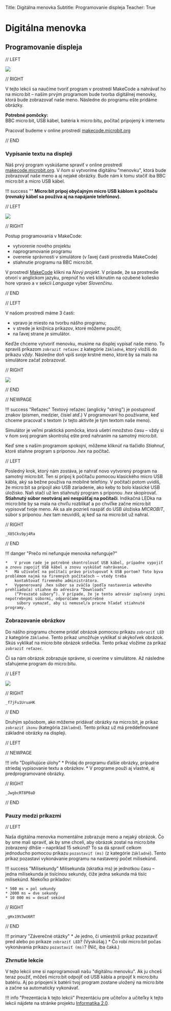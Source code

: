 Title:   Digitálna menovka
Subtitle:    Programovanie displeja
Teacher:    True

# Digitálna menovka
## Programovanie displeja


// LEFT

![](images/makecode_home.png)


// RIGHT

<div markdown="1" class="lection-desc">
V tejto lekcii sa naučíme tvoriť program v prostredí MakeCode a nahrávať ho na micro:bit – naším prvým programom
bude tvorba digitálnej menovky, ktorá bude zobrazovať naše meno. Následne do programu ešte pridáme obrázky.
</div>

**Potrebné pomôcky:**  
BBC micro:bit, USB kábel, batéria k micro:bitu, počítač pripojený k internetu

Pracovať budeme v online prostredí [makecode.microbit.org](https://makecode.microbit.org/)

// END


### Vypísanie textu na displeji

Náš prvý program vyskúšame spraviť v online prostredí [makecode.microbit.org](https://makecode.microbit.org/).
V ňom si vytvoríme digitálnu "menovku", ktorá bude zobrazovať naše meno a aj nejaké obrázky. Bude nám k tomu stačiť iba
BBC micro:bit a micro USB kábel.


!!! success ""
    **Micro:bit pripoj obyčajným micro USB káblom k počítaču (rovnaký kábel sa používa aj na napájanie telefónov).**

// LEFT

![](images/makecode_show_string.png)

// RIGHT

Postup programovania v MakeCode:

* vytvorenie nového projektu
* naprogramovanie programu
* overenie správnosti v simulátore (v ľavej časti prostredia MakeCode)
* stiahnutie programu na BBC micro:bit.

V prostredí [MakeCode](https://makecode.microbit.org/) klikni na *Nový projekt*. V prípade, že sa prostredie otvorí
v anglickom jazyku, prepnúť ho vieš kliknutím na ozubené koliesko hore vpravo a v sekcii *Language* vyber
*Slovenčinu*.

// END


// LEFT



V našom prostredí máme 3 časti:

* vpravo je miesto na tvorbu nášho programu;
* v strede je knižnica príkazov, ktoré môžeme použiť;
* na ľavej strane je simulátor.

Keďže chceme vytvoriť menovku, musíme na displej vypísať naše meno. To spravíš príkazom `zobraziť reťazec` z kategórie
`Základné`, ktorý vložíš do príkazu *vždy*. Následne doň vpíš svoje krstné meno, ktoré by sa malo na simulátore začať zobrazovať.

// RIGHT

![](images/makecode_string.png)

// END

// NEWPAGE

!!! success "Reťazec"
    Textový reťazec (anglicky "string") je postupnosť znakov (písmen, medzier, čísiel atď.) V programovaní
    ho používame, keď chceme pracovať s textom (v tejto aktivite je tým textom naše meno).



Simulátor je veľmi praktická pomôcka, ktorá ušetrí množstvo času – vždy si v ňom svoj program skontroluj ešte pred
nahraním na samotný micro:bit.

Keď sme s naším programom spokojní, môžeme kliknúť na tlačidlo *Stiahnuť*, ktoré stiahne program s príponou *.hex* na
počítač.

// LEFT


Posledný krok, ktorý nám zostáva, je nahrať novo vytvorený program na samotný micro:bit. Ten si pripoj
k počítaču pomocou klasického micro USB kábla, aký sa bežne používa na mobilné telefóny. V počítači potom uvidíš,
že micro:bit sa pripojil ako USB zariadenie, ako keby to bolo klasické USB úložisko. Naň stačí už len stiahnutý
program s príponou *.hex* skopírovať. **Stiahnutý súbor neotváraj ani nespúšťaj na počítači**.
Indikačná LEDka na micro:bite by sa mala na chvíľu rozblikať a po chvíľke
začne micro:bit vypisovať tvoje meno. Ak sa ale pozrieš naspäť do USB úložiska *MICROBIT*, súbor s príponou *.hex* tam neuvidíš, aj keď sa na micro:bit už nahral.

// RIGHT

```makecode
_X85Cks9pj4Ra
```

// END


!!! danger "Prečo mi nefunguje menovka nefunguje?"

    *   V prvom rade je potrebné skontrolovať USB kábel, prípadne vypojiť a znovu zapojiť USB kábel a znovu vyskúšať nahrávanie.
    *   Má užívateľ na počítači právo pristupovať k USB portom? Toto býva problémom najmä na firemných počítačoch – vtedy treba
        kontaktovať firemného administrátora.
    *   Vygenerovaný .hex súbor sa zväčša (podľa nastavenia webového prehliadača) stiahne do adresára “Downloads”
        (“Prevzaté súbory”). V prípade, že je tento adresár zaplnený inými nepotrebnými súbormi, odporúčame nepotrebné
         súbory vymazať, aby si nemusel/a pracne hľadať stiahnuté programy.
   
       
### Zobrazovanie obrázkov

Do nášho programu chceme pridať obrázok pomocou príkazu `zobraziť LED` z kategórie `Základné`. Tento príkaz umožňuje
vyklikať si akýkoľvek obrázok. Skús vyklikať na micro:bite obrázok srdiečka. Tento príkaz vložíme za príkaz `zobraziť
reťazec`.

Či sa nám obrázok zobrazuje správne, si overíme v simulátore. Až následne sťahujeme program do micro:bitu.

// LEFT

![](images/makecode_heart.png)

// RIGHT

```makecode
_f7jFu1UruaHK
```

// END

Druhým spôsobom, ako môžeme pridávať obrázky na micro:bit, je príkaz `zobraziť ikonu` (kategória `Základné`). Tento príkaz už má preddefinované
 základné obrázky na displeji.

// LEFT

// NEWPAGE

!!! info "Doplňujúce úlohy"
    * Pridaj do programu ďalšie obrázky, prípadne striedaj vypisovanie textu a obrázkov.
    * V programe použi aj vlastné, aj predprogramované obrázky.

// RIGHT

```makecode
_JwgbcRT8P0aD
```

// END

### Pauzy medzi príkazmi

// LEFT

Naša digitálna menovka momentálne zobrazuje meno a nejaký obrázok. Čo by sme mali spraviť, ak by sme chceli, aby obrázok zostal na micro:bite
zobrazený dlhšie – napríklad 15 sekúnd? To sa dá spraviť celkom jednoducho pomocou príkazu `pozastaviť (ms)`
(z kategórie `Základné`). Tento príkaz pozastaví vykonávanie programu na nastavený počet milisekúnd.

!!! success "Milisekundy"
    Milisekunda (skratka ms) je jednotkou času – jedna milisekunda je tisícinou sekundy, čiže jedna sekunda má tisíc
    milisekúnd. Niekoľko príkladov:

    * 500 ms = pol sekundy
    * 2000 ms = dve sekundy
    * 10 000 ms = desať sekúnd 

// RIGHT

```makecode
_gHx19V3wU6RT
```   
    
// END

!!! primary "Záverečné otázky"
    * Je jedno, či umiestniš príkaz pozastaviť pred alebo po príkaze `zobraziť LED`? (Vyskúšaj.)
    * Čo robí micro:bit počas vykonávania príkazu `pozastaviť (ms)`? (Nič, iba čaká.)
    
### Zhrnutie lekcie
V tejto lekcii sme si naprogramovali našu "digitálnu menovku". Ak ju chceš teraz použiť, môžeš micro:bit odpojiť od USB kábla a pripojiť k micro:bitu batériu. Aj po pripojení k batérii tvoj program zostane uložený na micro:bite a začne sa automaticky vykonávať.

!!! info "Prezentácia k tejto lekcii"
    Prezentáciu pre učiteľov a učiteľky k tejto lekcii nájdete na stránke projektu [Informatika 2.0](https://informatika20.sk/).